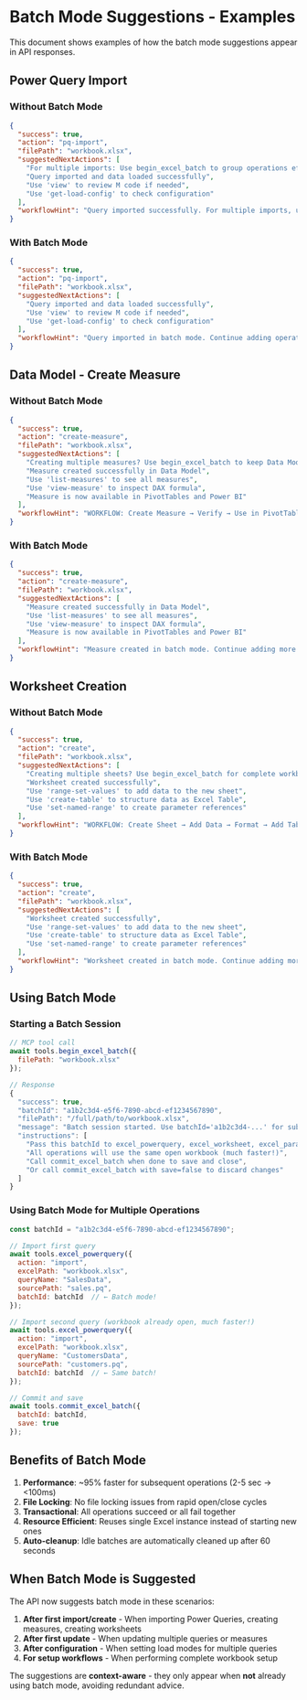 # Batch Mode Suggestions - Examples

This document shows examples of how the batch mode suggestions appear in API responses.

## Power Query Import

### Without Batch Mode
```json
{
  "success": true,
  "action": "pq-import",
  "filePath": "workbook.xlsx",
  "suggestedNextActions": [
    "For multiple imports: Use begin_excel_batch to group operations efficiently",
    "Query imported and data loaded successfully",
    "Use 'view' to review M code if needed",
    "Use 'get-load-config' to check configuration"
  ],
  "workflowHint": "Query imported successfully. For multiple imports, use begin_excel_batch to group operations efficiently."
}
```

### With Batch Mode
```json
{
  "success": true,
  "action": "pq-import",
  "filePath": "workbook.xlsx",
  "suggestedNextActions": [
    "Query imported and data loaded successfully",
    "Use 'view' to review M code if needed",
    "Use 'get-load-config' to check configuration"
  ],
  "workflowHint": "Query imported in batch mode. Continue adding operations to this batch."
}
```

## Data Model - Create Measure

### Without Batch Mode
```json
{
  "success": true,
  "action": "create-measure",
  "filePath": "workbook.xlsx",
  "suggestedNextActions": [
    "Creating multiple measures? Use begin_excel_batch to keep Data Model open (much faster)",
    "Measure created successfully in Data Model",
    "Use 'list-measures' to see all measures",
    "Use 'view-measure' to inspect DAX formula",
    "Measure is now available in PivotTables and Power BI"
  ],
  "workflowHint": "WORKFLOW: Create Measure → Verify → Use in PivotTable. Consider using batch mode for multiple operations."
}
```

### With Batch Mode
```json
{
  "success": true,
  "action": "create-measure",
  "filePath": "workbook.xlsx",
  "suggestedNextActions": [
    "Measure created successfully in Data Model",
    "Use 'list-measures' to see all measures",
    "Use 'view-measure' to inspect DAX formula",
    "Measure is now available in PivotTables and Power BI"
  ],
  "workflowHint": "Measure created in batch mode. Continue adding more measures to this batch."
}
```

## Worksheet Creation

### Without Batch Mode
```json
{
  "success": true,
  "action": "create",
  "filePath": "workbook.xlsx",
  "suggestedNextActions": [
    "Creating multiple sheets? Use begin_excel_batch for complete workbook setup",
    "Worksheet created successfully",
    "Use 'range-set-values' to add data to the new sheet",
    "Use 'create-table' to structure data as Excel Table",
    "Use 'set-named-range' to create parameter references"
  ],
  "workflowHint": "WORKFLOW: Create Sheet → Add Data → Format → Add Tables/Ranges. Consider using batch mode for multiple sheet operations."
}
```

### With Batch Mode
```json
{
  "success": true,
  "action": "create",
  "filePath": "workbook.xlsx",
  "suggestedNextActions": [
    "Worksheet created successfully",
    "Use 'range-set-values' to add data to the new sheet",
    "Use 'create-table' to structure data as Excel Table",
    "Use 'set-named-range' to create parameter references"
  ],
  "workflowHint": "Worksheet created in batch mode. Continue adding more sheets or data."
}
```

## Using Batch Mode

### Starting a Batch Session
```javascript
// MCP tool call
await tools.begin_excel_batch({
  filePath: "workbook.xlsx"
});

// Response
{
  "success": true,
  "batchId": "a1b2c3d4-e5f6-7890-abcd-ef1234567890",
  "filePath": "/full/path/to/workbook.xlsx",
  "message": "Batch session started. Use batchId='a1b2c3d4-...' for subsequent operations on this workbook.",
  "instructions": [
    "Pass this batchId to excel_powerquery, excel_worksheet, excel_parameter, etc.",
    "All operations will use the same open workbook (much faster!)",
    "Call commit_excel_batch when done to save and close",
    "Or call commit_excel_batch with save=false to discard changes"
  ]
}
```

### Using Batch Mode for Multiple Operations
```javascript
const batchId = "a1b2c3d4-e5f6-7890-abcd-ef1234567890";

// Import first query
await tools.excel_powerquery({
  action: "import",
  excelPath: "workbook.xlsx",
  queryName: "SalesData",
  sourcePath: "sales.pq",
  batchId: batchId  // ← Batch mode!
});

// Import second query (workbook already open, much faster!)
await tools.excel_powerquery({
  action: "import",
  excelPath: "workbook.xlsx",
  queryName: "CustomersData",
  sourcePath: "customers.pq",
  batchId: batchId  // ← Same batch!
});

// Commit and save
await tools.commit_excel_batch({
  batchId: batchId,
  save: true
});
```

## Benefits of Batch Mode

1. **Performance**: ~95% faster for subsequent operations (2-5 sec → <100ms)
2. **File Locking**: No file locking issues from rapid open/close cycles
3. **Transactional**: All operations succeed or all fail together
4. **Resource Efficient**: Reuses single Excel instance instead of starting new ones
5. **Auto-cleanup**: Idle batches are automatically cleaned up after 60 seconds

## When Batch Mode is Suggested

The API now suggests batch mode in these scenarios:

1. **After first import/create** - When importing Power Queries, creating measures, creating worksheets
2. **After first update** - When updating multiple queries or measures
3. **After configuration** - When setting load modes for multiple queries
4. **For setup workflows** - When performing complete workbook setup

The suggestions are **context-aware** - they only appear when **not** already using batch mode, avoiding redundant advice.

